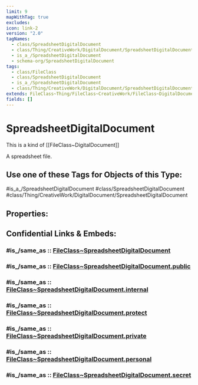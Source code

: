 ```yaml
---
limit: 9
mapWithTag: true
excludes: 
icon: link-2
version: "2.0"
tagNames:
  - class/SpreadsheetDigitalDocument
  - class/Thing/CreativeWork/DigitalDocument/SpreadsheetDigitalDocument
  - is_a_/SpreadsheetDigitalDocument
  - schema-org/SpreadsheetDigitalDocument
tags:
  - class/FileClass
  - class/SpreadsheetDigitalDocument
  - is_a_/SpreadsheetDigitalDocument
  - class/Thing/CreativeWork/DigitalDocument/SpreadsheetDigitalDocument
extends: FileClass~Thing/FileClass~CreativeWork/FileClass~DigitalDocument
fields: []
---
```


# SpreadsheetDigitalDocument
This is a kind of [[FileClass~DigitalDocument]]

A spreadsheet file.


## Use one of these Tags for Objects of this Type:

#is_a_/SpreadsheetDigitalDocument
#class/SpreadsheetDigitalDocument
#class/Thing/CreativeWork/DigitalDocument/SpreadsheetDigitalDocument

## Properties:


## Confidential Links & Embeds: 

### #is_/same_as :: [FileClass~SpreadsheetDigitalDocument](/_Standards/fileClass/FileClass~Thing/FileClass~CreativeWork/FileClass~DigitalDocument/FileClass~SpreadsheetDigitalDocument.md) 

### #is_/same_as :: [FileClass~SpreadsheetDigitalDocument.public](/_public/fileClass/FileClass~Thing/FileClass~CreativeWork/FileClass~DigitalDocument/FileClass~SpreadsheetDigitalDocument.public.md) 

### #is_/same_as :: [FileClass~SpreadsheetDigitalDocument.internal](/_internal/fileClass/FileClass~Thing/FileClass~CreativeWork/FileClass~DigitalDocument/FileClass~SpreadsheetDigitalDocument.internal.md) 

### #is_/same_as :: [FileClass~SpreadsheetDigitalDocument.protect](/_protect/fileClass/FileClass~Thing/FileClass~CreativeWork/FileClass~DigitalDocument/FileClass~SpreadsheetDigitalDocument.protect.md) 

### #is_/same_as :: [FileClass~SpreadsheetDigitalDocument.private](/_private/fileClass/FileClass~Thing/FileClass~CreativeWork/FileClass~DigitalDocument/FileClass~SpreadsheetDigitalDocument.private.md) 

### #is_/same_as :: [FileClass~SpreadsheetDigitalDocument.personal](/_personal/fileClass/FileClass~Thing/FileClass~CreativeWork/FileClass~DigitalDocument/FileClass~SpreadsheetDigitalDocument.personal.md) 

### #is_/same_as :: [FileClass~SpreadsheetDigitalDocument.secret](/_secret/fileClass/FileClass~Thing/FileClass~CreativeWork/FileClass~DigitalDocument/FileClass~SpreadsheetDigitalDocument.secret.md)

